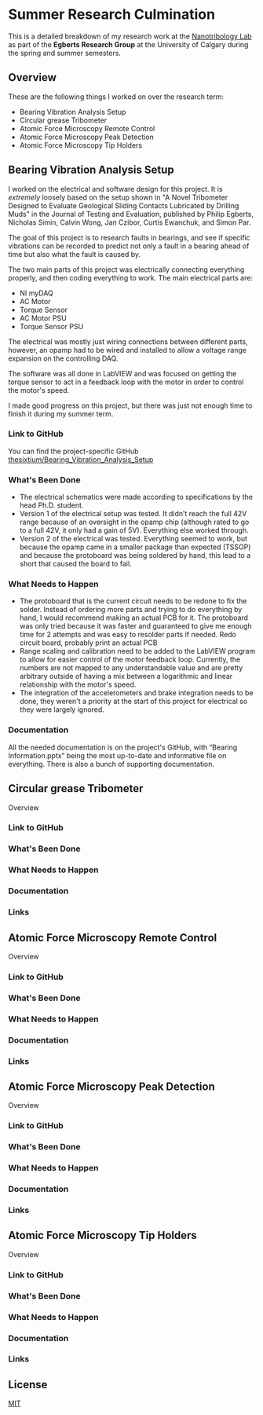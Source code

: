 # Summer Research Culmination

This is a detailed breakdown of my research work at the [Nanotribology Lab](https://www.ucalgary.ca/labs/nanotribology) as part of the **Egberts Research Group** at the University of Calgary during the spring and summer semesters. 

## Overview

These are the following things I worked on over the research term:
* Bearing Vibration Analysis Setup
* Circular grease Tribometer
* Atomic Force Microscopy Remote Control
* Atomic Force Microscopy Peak Detection
* Atomic Force Microscopy Tip Holders

## Bearing Vibration Analysis Setup
I worked on the electrical and software design for this project. It is *extremely* loosely based on the setup shown in "A Novel Tribometer Designed
to Evaluate Geological Sliding
Contacts Lubricated by Drilling Muds" in the Journal of Testing and Evaluation, published by Philip Egberts, Nicholas Simin, Calvin Wong, Jan Czibor, Curtis Ewanchuk, and Simon Par.

The goal of this project is to research faults in bearings, and see if specific vibrations can be recorded to predict not only a fault in a bearing ahead of time but also what the fault is caused by.

The two main parts of this project was electrically connecting everything properly, and then coding everything to work. The main electrical parts are:
* NI myDAQ
* AC Motor
* Torque Sensor
* AC Motor PSU
* Torque Sensor PSU

The electrical was mostly just wiring connections between different parts, however, an opamp had to be wired and installed to allow a voltage range expansion on the controlling DAQ.

The software was all done in LabVIEW and was focused on getting the torque sensor to act in a feedback loop with the motor in order to control the motor's speed.

I made good progress on this project, but there was just not enough time to finish it during my summer term.

### Link to GitHub
You can find the project-specific GitHub [thesixtium/Bearing_Vibration_Analysis_Setup](https://github.com/thesixtium/Bearing_Vibration_Analysis_Setup)

### What's Been Done
* The electrical schematics were made according to specifications by the head Ph.D. student. 
* Version 1 of the electrical setup was tested. It didn’t reach the full 42V range because of an oversight in the opamp chip (although rated to go to a full 42V, it only had a gain of 5V). Everything else worked through.
* Version 2 of the electrical was tested. Everything seemed to work, but because the opamp came in a smaller package than expected (TSSOP) and because the protoboard was being soldered by hand, this lead to a short that caused the board to fail.

### What Needs to Happen
* The protoboard that is the current circuit needs to be redone to fix the solder. Instead of ordering more parts and trying to do everything by hand, I would recommend making an actual PCB for it. The protoboard was only tried because it was faster and guaranteed to give me enough time for 2 attempts and was easy to resolder parts if needed. Redo circuit board, probably print an actual PCB
* Range scaling and calibration need to be added to the LabVIEW program to allow for easier control of the motor feedback loop. Currently, the numbers are not mapped to any understandable value and are pretty arbitrary outside of having a mix between a logarithmic and linear relationship with the motor's speed.
* The integration of the accelerometers and brake integration needs to be done, they weren't a priority at the start of this project for electrical so they were largely ignored.

### Documentation
All the needed documentation is on the project's GitHub, with “Bearing Information.pptx” being the most up-to-date and informative file on everything. There is also a bunch of supporting documentation.

## Circular grease Tribometer
Overview
### Link to GitHub
### What's Been Done
### What Needs to Happen
### Documentation
### Links

## Atomic Force Microscopy Remote Control
Overview
### Link to GitHub
### What's Been Done
### What Needs to Happen
### Documentation
### Links

## Atomic Force Microscopy Peak Detection
Overview
### Link to GitHub
### What's Been Done
### What Needs to Happen
### Documentation
### Links

## Atomic Force Microscopy Tip Holders
Overview
### Link to GitHub
### What's Been Done
### What Needs to Happen
### Documentation
### Links

## License
[MIT](https://choosealicense.com/licenses/mit/)